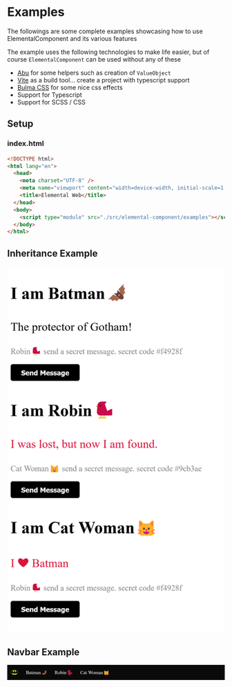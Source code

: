 # Examples

The followings are some complete examples showcasing how to use ElementalComponent and its various features

The example uses the following technologies to make life easier, but of course `ElementalComponent` can be used without
any of these

- [Abu](https://sohailalam2.github.io/abu/) for some helpers such as creation of `ValueObject`
- [Vite](https://vitejs.dev) as a build tool... create a project with typescript support
- [Bulma CSS](https://bulma.io) for some nice css effects
- Support for Typescript
- Support for SCSS / CSS

## Setup

### index.html

```html
<!DOCTYPE html>
<html lang="en">
  <head>
    <meta charset="UTF-8" />
    <meta name="viewport" content="width=device-width, initial-scale=1.0" />
    <title>Elemental Web</title>
  </head>
  <body>
    <script type="module" src="./src/elemental-component/examples"></script>
  </body>
</html>
```

## Inheritance Example

[![Inheritance Example Screenshot](./inheritance/assets/screenshot.png)](./inheritance/)

## Navbar Example

[![Navbar Example Screenshot](./navbar/assets/screenshot.png)](./navbar/)
